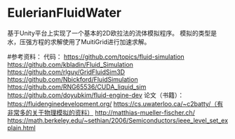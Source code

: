 # EulerianFluidWater
基于Unity平台上实现了一个基本的2D欧拉法的流体模拟程序。
模拟的类型是水，压强方程的求解使用了MuitiGrid进行加速求解。

#参考资料：
代码：
https://github.com/topics/fluid-simulation
https://github.com/kbladin/Fluid_Simulation
https://github.com/rlguy/GridFluidSim3D
https://github.com/Nbickford/FluidSimulation
https://github.com/RNG65536/CUDA_liquid_sim
https://github.com/doyubkim/fluid-engine-dev
论文（书籍）：
https://fluidenginedevelopment.org/
https://cs.uwaterloo.ca/~c2batty/（有非常多的关于物理模拟的资料）
http://matthias-mueller-fischer.ch/
https://math.berkeley.edu/~sethian/2006/Semiconductors/ieee_level_set_explain.html
